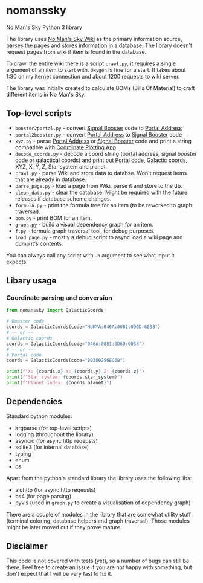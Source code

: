 # nomanssky
No Man's Sky Python 3 library

The library uses [No Man's Sky Wiki](https://nomanssky.fandom.com/wiki/) as 
the primary information source, parses the pages and stores information in a 
database. The library doesn't request pages from wiki if item is found in the
database.

To crawl the entire wiki there is a script `crawl.py`, it requires a single
argument of an item to start with. `Oxygen` is fine for a start. It takes about
1:30 on my iternet connection and about 1200 requests to wiki server.

The library was initially created to calculate BOMs (Bills Of Material) to craft 
different items in No Man's Sky. 

## Top-level scripts

* `booster2portal.py` - convert [Signal Booster](https://nomanssky.fandom.com/wiki/Signal_Booster) code to [Portal Address](https://nomanssky.fandom.com/wiki/Portal_address)
* `portal2booster.py` - convert [Portal Address](https://nomanssky.fandom.com/wiki/Portal_address) to [Signal Booster](https://nomanssky.fandom.com/wiki/Signal_Booster) code
* `xyz.py` - parse [Portal Address](https://nomanssky.fandom.com/wiki/Portal_address) or [Signal Booster](https://nomanssky.fandom.com/wiki/Signal_Booster) code and print a string compatible with [Coordinate Plotting App](https://nomanssky.fandom.com/wiki/Coordinate_Plotting_App)
* `decode_coords.py` - decode a coord string (portal address, signal booster code or galactical coords) and print out Portal code, Galactic coords, XYZ, X, Y, Z, Star system and planet.
* `crawl.py` - parse Wiki and store data to databse. Won't request items that are already in database.
* `parse_page.py` - load a page from Wiki, parse it and store to the db.
* `clean_data.py` - clear the database. Might be required with the future releases if database scheme changes.
* `formula.py` - print the formula tree for an item (to be reworked to graph traversal).
* `bom.py` - print BOM for an item.
* `graph.py` - build a visual dependency graph for an item.
* `f.py` - formula graph traversal tool, for debug purposes.
* `load_page.py` - mostly a debug script to async load a wiki page and dump it's contents.

You can always call any script with `-h` argument to see what input it expects.

## Libary usage

### Coordinate parsing and conversion

```python
from nomanssky import GalacticGoords

# Booster code
coords = GalacticCoords(code="HUKYA:046A:0081:0D6D:0038")
# -- or --
# Galactic coords
coords = GalacticCoords(code="046A:0081:0D6D:0038")
# -- or ---
# Portal code
coords = GalacticCoords(code="00380256EC6B")

print(f"X: {coords.x} Y: {coords.y} Z: {coords.z}")
print(f"Star system: {coords.star_system}")
print(f"Planet index: {coords.planet}")

```

## Dependencies

Standard python modules:
* argparse (for top-level scripts)
* logging (throughout the library)
* asyncio (for async http reqeusts)
* sqlite3 (for internal database)
* typing
* enum
* os

Apart from the python's standard library the library uses the following libs:
* aiohttp (for async http reqeusts)
* bs4 (for page parsing)
* pyvis (used in `graph.py` to create a visualisation of dependency graph)

There are a couple of modules in the library that are somewhat utility stuff
(terminal coloring, database helpers and graph traversal). Those modules might
be later moved out if they prove mature.

## Disclaimer

This code is not covered with tests (yet), so a number of bugs can still be 
there. Feel free to create an issue if you are not happy with something, but
don't expect that I will be very fast to fix it.
